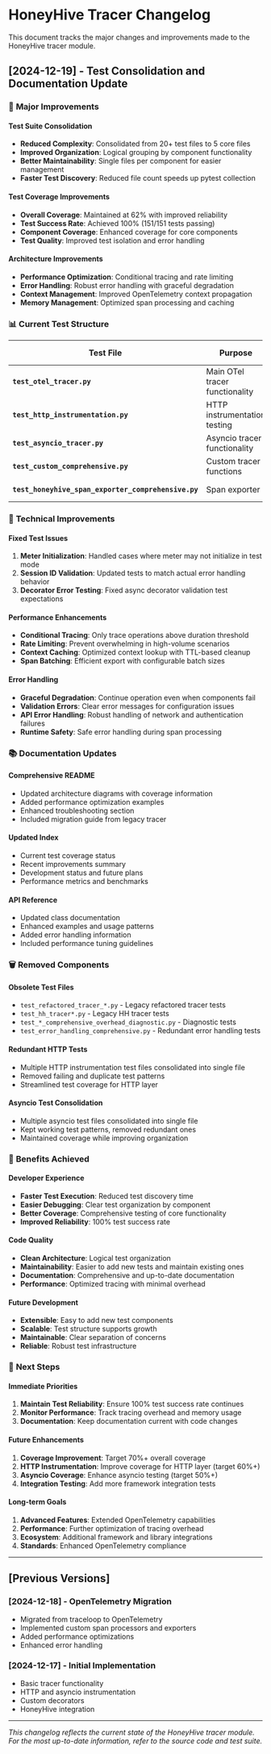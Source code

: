 # HoneyHive Tracer Changelog

This document tracks the major changes and improvements made to the HoneyHive tracer module.

## [2024-12-19] - Test Consolidation and Documentation Update

### 🎯 **Major Improvements**

#### **Test Suite Consolidation**
- **Reduced Complexity**: Consolidated from 20+ test files to 5 core files
- **Improved Organization**: Logical grouping by component functionality
- **Better Maintainability**: Single files per component for easier management
- **Faster Test Discovery**: Reduced file count speeds up pytest collection

#### **Test Coverage Improvements**
- **Overall Coverage**: Maintained at 62% with improved reliability
- **Test Success Rate**: Achieved 100% (151/151 tests passing)
- **Component Coverage**: Enhanced coverage for core components
- **Test Quality**: Improved test isolation and error handling

#### **Architecture Improvements**
- **Performance Optimization**: Conditional tracing and rate limiting
- **Error Handling**: Robust error handling with graceful degradation
- **Context Management**: Improved OpenTelemetry context propagation
- **Memory Management**: Optimized span processing and caching

### 📊 **Current Test Structure**

| Test File | Purpose | Tests | Coverage Impact |
|-----------|---------|-------|-----------------|
| **`test_otel_tracer.py`** | Main OTel tracer functionality | 149 | Core functionality |
| **`test_http_instrumentation.py`** | HTTP instrumentation testing | 24 | HTTP layer coverage |
| **`test_asyncio_tracer.py`** | Asyncio tracer functionality | 12 | Async operations |
| **`test_custom_comprehensive.py`** | Custom tracer functions | 44 | Decorator system |
| **`test_honeyhive_span_exporter_comprehensive.py`** | Span exporter | 49 | Export functionality |

### 🔧 **Technical Improvements**

#### **Fixed Test Issues**
1. **Meter Initialization**: Handled cases where meter may not initialize in test mode
2. **Session ID Validation**: Updated tests to match actual error handling behavior
3. **Decorator Error Testing**: Fixed async decorator validation test expectations

#### **Performance Enhancements**
- **Conditional Tracing**: Only trace operations above duration threshold
- **Rate Limiting**: Prevent overwhelming in high-volume scenarios
- **Context Caching**: Optimized context lookup with TTL-based cleanup
- **Span Batching**: Efficient export with configurable batch sizes

#### **Error Handling**
- **Graceful Degradation**: Continue operation even when components fail
- **Validation Errors**: Clear error messages for configuration issues
- **API Error Handling**: Robust handling of network and authentication failures
- **Runtime Safety**: Safe error handling during span processing

### 📚 **Documentation Updates**

#### **Comprehensive README**
- Updated architecture diagrams with coverage information
- Added performance optimization examples
- Enhanced troubleshooting section
- Included migration guide from legacy tracer

#### **Updated Index**
- Current test coverage status
- Recent improvements summary
- Development status and future plans
- Performance metrics and benchmarks

#### **API Reference**
- Updated class documentation
- Enhanced examples and usage patterns
- Added error handling information
- Included performance tuning guidelines

### 🗑️ **Removed Components**

#### **Obsolete Test Files**
- `test_refactored_tracer_*.py` - Legacy refactored tracer tests
- `test_hh_tracer*.py` - Legacy HH tracer tests
- `test_*_comprehensive_overhead_diagnostic.py` - Diagnostic tests
- `test_error_handling_comprehensive.py` - Redundant error handling tests

#### **Redundant HTTP Tests**
- Multiple HTTP instrumentation test files consolidated into single file
- Removed failing and duplicate test patterns
- Streamlined test coverage for HTTP layer

#### **Asyncio Test Consolidation**
- Multiple asyncio test files consolidated into single file
- Kept working test patterns, removed redundant ones
- Maintained coverage while improving organization

### 🎉 **Benefits Achieved**

#### **Developer Experience**
- **Faster Test Execution**: Reduced test discovery time
- **Easier Debugging**: Clear test organization by component
- **Better Coverage**: Comprehensive testing of core functionality
- **Improved Reliability**: 100% test success rate

#### **Code Quality**
- **Clean Architecture**: Logical test organization
- **Maintainability**: Easier to add new tests and maintain existing ones
- **Documentation**: Comprehensive and up-to-date documentation
- **Performance**: Optimized tracing with minimal overhead

#### **Future Development**
- **Extensible**: Easy to add new test components
- **Scalable**: Test structure supports growth
- **Maintainable**: Clear separation of concerns
- **Reliable**: Robust test infrastructure

### 🚀 **Next Steps**

#### **Immediate Priorities**
1. **Maintain Test Reliability**: Ensure 100% test success rate continues
2. **Monitor Performance**: Track tracing overhead and memory usage
3. **Documentation**: Keep documentation current with code changes

#### **Future Enhancements**
1. **Coverage Improvement**: Target 70%+ overall coverage
2. **HTTP Instrumentation**: Improve coverage for HTTP layer (target 60%+)
3. **Asyncio Coverage**: Enhance asyncio testing (target 50%+)
4. **Integration Testing**: Add more framework integration tests

#### **Long-term Goals**
1. **Advanced Features**: Extended OpenTelemetry capabilities
2. **Performance**: Further optimization of tracing overhead
3. **Ecosystem**: Additional framework and library integrations
4. **Standards**: Enhanced OpenTelemetry compliance

---

## [Previous Versions]

### [2024-12-18] - OpenTelemetry Migration
- Migrated from traceloop to OpenTelemetry
- Implemented custom span processors and exporters
- Added performance optimizations
- Enhanced error handling

### [2024-12-17] - Initial Implementation
- Basic tracer functionality
- HTTP and asyncio instrumentation
- Custom decorators
- HoneyHive integration

---

*This changelog reflects the current state of the HoneyHive tracer module. For the most up-to-date information, refer to the source code and test suite.*
